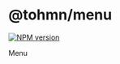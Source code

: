 # @tohmn/menu

[![NPM version](https://badge.fury.io/tohmn/menu.svg)](https://github.com/tohmn/menu)

Menu
